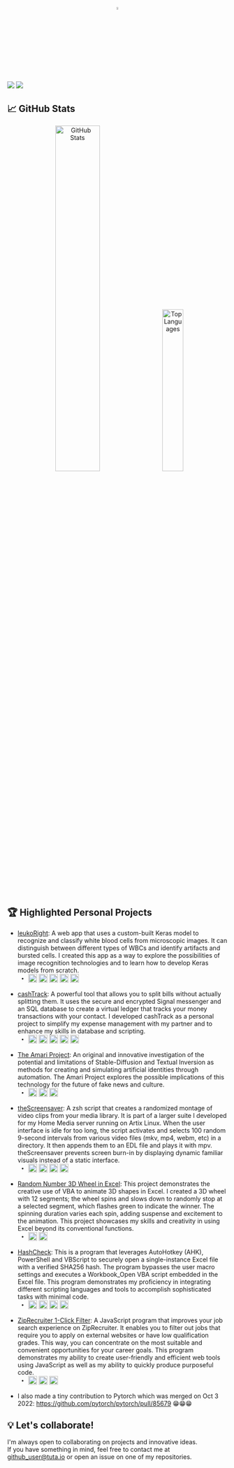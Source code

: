 <p align="center">
  <img src="https://user-images.githubusercontent.com/105183376/233739541-3b4acbfa-556f-4869-a57d-6f2b89289786.gif" width=4% loop="infinite" />
</p>

<picture>
<source media="(prefers-color-scheme: dark)" srcset="https://readme-typing-svg.demolab.com?font=Montserrata&size=34&duration=1025&center=true&color=FFFFFF&repeat=false&width=1000&height=50&lines=Hello!👋+I'm+Rich+K.+MLS;" />
<img src="https://readme-typing-svg.demolab.com?font=Montserrata&size=34&duration=1000&center=true&color=000000&repeat=false&width=1000&height=50&lines=Hello!👋+I'm+Rich+K.+MLS;" />
</picture>
<picture>
<source media="(prefers-color-scheme: dark)" srcset="https://readme-typing-svg.demolab.com?font=Montserrat&size=19&duration=3250&color=FFFFFF&repeat=false&multiline=true&width=1200&height=60&lines=I+have+extensive+experience+in+quality+control%2C+data+analysis%2C+automation%2C+and+developing+AI+focused+solutions.;I+enjoy+solving+complex+problems+with+innovative+approaches+and+I'm+passionate+about+using+technology+to+improve+lives." />
<img src="https://readme-typing-svg.demolab.com?font=Montserrat&size=19&duration=3250&color=000000&repeat=false&multiline=true&width=1200&height=60&lines=I+have+extensive+experience+in+quality+control%2C+data+analysis%2C+automation%2C+and+developing+AI+focused+solutions.;I+enjoy+solving+complex+problems+with+innovative+approaches+and+I'm+passionate+about+using+technology+to+improve+lives." />
</picture>
<br>


## 📈 GitHub Stats

<p align="center">
<picture>
  <source media="(prefers-color-scheme: dark)" srcset="https://github-readme-stats.vercel.app/api?username=originates&theme=dark&border_radius=10" alt="GitHub Stats" width="45%" />
  <img src="https://github-readme-stats.vercel.app/api?username=originates&theme=light&border_radius=10" alt="GitHub Stats" width="45%" />
</picture>&nbsp; &nbsp; &nbsp; 
<picture>
  <source media="(prefers-color-scheme: dark)" srcset="https://github-readme-stats.vercel.app/api/top-langs/?username=originates&theme=dark&layout=compact&langs_count=8&border_radius=10" alt="Top Languages" width="30.78%" />
  <img src="https://github-readme-stats.vercel.app/api/top-langs/?username=originates&theme=light&layout=compact&langs_count=8&border_radius=10" alt="Top Languages" width="30.78%" />
</picture>
</p>


## 🏆 Highlighted Personal Projects

- [leukoRight](https://github.com/originates/leukoRight): A web app that uses a custom-built Keras model to recognize and classify white blood cells from microscopic images. It can distinguish between different types of WBCs and identify artifacts and bursted cells. I created this app as a way to explore the possibilities of image recognition technologies and to learn how to develop Keras models from scratch.<br>&nbsp;&nbsp;<sup>•&nbsp;&nbsp;&nbsp;</sup><img src="https://img.shields.io/badge/Python-3776AB?style=for-the-badge&logo=python&logoColor=white" height=20> <img src="https://img.shields.io/badge/Keras-D00000?style=for-the-badge&logo=Keras&logoColor=white" height=20> <img src="https://img.shields.io/badge/HTML-E34F26?style=for-the-badge&logo=html5&logoColor=white" height=20> <img src="https://img.shields.io/badge/CSS-1572B6?style=for-the-badge&logo=css3&logoColor=white" height=20> <img src="https://img.shields.io/badge/JavaScript-F7DF1E?style=for-the-badge&logo=javascript&logoColor=black" height=20>
- [cashTrack](https://github.com/originates/cashTrack): A powerful tool that allows you to split bills without actually splitting them. It uses the secure and encrypted Signal messenger and an SQL database to create a virtual ledger that tracks your money transactions with your contact. I developed cashTrack as a personal project to simplify my expense management with my partner and to enhance my skills in database and scripting.<br>&nbsp;&nbsp;<sup>•&nbsp;&nbsp;&nbsp;</sup><img src="https://img.shields.io/badge/Bash-4EAA25?style=for-the-badge&logo=gnu-bash&logoColor=white" height=20> <img src="https://img.shields.io/badge/SQL-4479A1?style=for-the-badge&logo=sql&logoColor=white" height=20> <img src="https://img.shields.io/badge/Signal-2592E9?style=for-the-badge&logo=signal&logoColor=white" height=20> <img src="https://img.shields.io/badge/VirtualBox-183A61?style=for-the-badge&logo=virtualbox&logoColor=white" height=20> <img src="https://img.shields.io/badge/Ubuntu-E95420?style=for-the-badge&logo=ubuntu&logoColor=white" height=20>
- [The Amari Project](https://github.com/originates/the-amari-project): An original and innovative investigation of the potential and limitations of Stable-Diffusion and Textual Inversion as methods for creating and simulating artificial identities through automation. The Amari Project explores the possible implications of this technology for the future of fake news and culture.<br>&nbsp;&nbsp;<sup>•&nbsp;&nbsp;&nbsp;</sup><img src="https://img.shields.io/badge/Python-3776AB?style=for-the-badge&logo=python&logoColor=white" height=20> <img src="https://img.shields.io/badge/Bash-4EAA25?style=for-the-badge&logo=gnu-bash&logoColor=white" height=20> <img src="https://img.shields.io/badge/Stable--Diffusion-0074D9?style=for-the-badge&logo=star&logoColor=white" height=20>
- [theScreensaver](https://github.com/originates/theScreensaver): A zsh script that creates a randomized montage of video clips from your media library. It is part of a larger suite I developed for my Home Media server running on Artix Linux. When the user interface is idle for too long, the script activates and selects 100 random 9-second intervals from various video files (mkv, mp4, webm, etc) in a directory. It then appends them to an EDL file and plays it with mpv. theScreensaver prevents screen burn-in by displaying dynamic familiar visuals instead of a static interface.<br>&nbsp;&nbsp;<sup>•&nbsp;&nbsp;&nbsp;</sup><img src="https://img.shields.io/badge/zsh-000000?style=for-the-badge&logo=zsh&logoColor=white" height=20> <img src="https://img.shields.io/badge/mpv-FF6600?style=for-the-badge&logo=mpv&logoColor=white" height=20> <img src="https://img.shields.io/badge/MediaInfo-0B7C3E?style=for-the-badge&logo=MediaInfo&logoColor=white" height=20> <img src="https://img.shields.io/badge/Artix%20Linux-5277C3?style=for-the-badge&logo=linux&logoColor=white" height=20>
- [Random Number 3D Wheel in Excel](https://github.com/originates/Random-Number-3D-Wheel-in-Excel): This project demonstrates the creative use of VBA to animate 3D shapes in Excel. I created a 3D wheel with 12 segments; the wheel spins and slows down to randomly stop at a selected segment, which flashes green to indicate the winner. The spinning duration varies each spin, adding suspense and excitement to the animation. This project showcases my skills and creativity in using Excel beyond its conventional functions.<br>&nbsp;&nbsp;<sup>•&nbsp;&nbsp;&nbsp;</sup><img src="https://img.shields.io/badge/VBA-5C2D91?style=for-the-badge&logo=Visual%20Studio&logoColor=white" height=20> <img src="https://img.shields.io/badge/Excel-217346?style=for-the-badge&logo=microsoft-excel&logoColor=white" height=20>
- [HashCheck](https://github.com/originates/HashCheck): This is a program that leverages AutoHotkey (AHK), PowerShell and VBScript to securely open a single-instance Excel file with a verified SHA256 hash. The program bypasses the user macro settings and executes a Workbook_Open VBA script embedded in the Excel file. This program demonstrates my proficiency in integrating different scripting languages and tools to accomplish sophisticated tasks with minimal code.<br>&nbsp;&nbsp;<sup>•&nbsp;&nbsp;&nbsp;</sup><img src="https://img.shields.io/badge/AutoHotkey-334455?style=for-the-badge&logo=autohotkey&logoColor=white" height=20> <img src="https://img.shields.io/badge/PowerShell-5391FE?style=for-the-badge&logo=PowerShell&logoColor=white" height=20> <img src="https://img.shields.io/badge/VBScript-5C2D91?style=for-the-badge&logo=Visual%20Studio&logoColor=white" height=20> <img src="https://img.shields.io/badge/Excel-217346?style=for-the-badge&logo=microsoft-excel&logoColor=white" height=20>
- [ZipRecruiter 1-Click Filter](https://github.com/originates/ziprecruiter-1-click-filter): A JavaScript program that improves your job search experience on ZipRecruiter. It enables you to filter out jobs that require you to apply on external websites or have low qualification grades. This way, you can concentrate on the most suitable and convenient opportunities for your career goals. This program demonstrates my ability to create user-friendly and efficient web tools using JavaScript as well as my ability to quickly produce purposeful code.<br>&nbsp;&nbsp;<sup>•&nbsp;&nbsp;&nbsp;</sup><img src="https://img.shields.io/badge/JavaScript-F7DF1E?style=for-the-badge&logo=javascript&logoColor=black" height=20> <img src="https://img.shields.io/badge/Tampermonkey-4CA143?style=for-the-badge&logo=tampermonkey&logoColor=white" height=20> <img src="https://img.shields.io/badge/HTML-E34F26?style=for-the-badge&logo=html5&logoColor=white" height=20>

- I also made a tiny contribution to Pytorch which was merged on Oct 3 2022: https://github.com/pytorch/pytorch/pull/85679 😁😁😁


## 💡 Let's collaborate!

I'm always open to collaborating on projects and innovative ideas.<br>
If you have something in mind, feel free to contact me at github_user@tuta.io or open an issue on one of my repositories.


